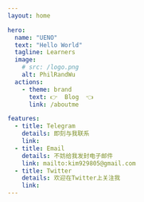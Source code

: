 ```yaml
---
layout: home

hero:
  name: "UENO"
  text: "Hello World"
  tagline: Learners
  image:
    # src: /logo.png
    alt: PhilRandWu
  actions:
    - theme: brand
      text: 👉  Blog  👈
      link: /aboutme

features:
  - title: Telegram
    details: 即刻与我联系
    link:
  - title: Email
    details: 不妨给我发封电子邮件
    link: mailto:kim929805@gmail.com
  - title: Twitter
    details: 欢迎在Twitter上关注我
    link:
---
```

